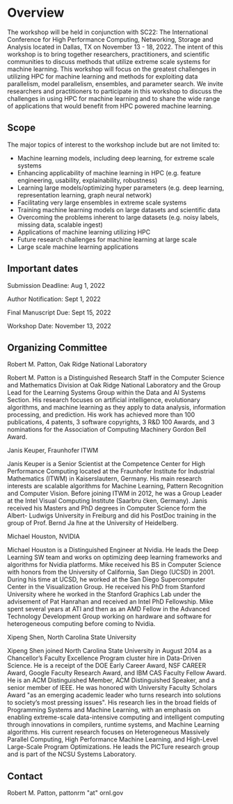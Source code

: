 # Overview

The workshop will be held in conjunction with SC22: The International Conference for High Performance Computing, 
Networking, Storage and Analysis located in Dallas, TX on November 13 - 18, 2022. The intent of this workshop is to 
bring together researchers, practitioners, and scientific communities to discuss methods that utilize extreme 
scale systems for machine learning. This workshop will focus on the greatest challenges in utilizing HPC for 
machine learning and methods for exploiting data parallelism, model parallelism, ensembles, and parameter search. 
We invite researchers and practitioners to participate in this workshop to discuss the challenges in using HPC for 
machine learning and to share the wide range of applications that would benefit from HPC powered machine learning.

## Scope

The major topics of interest to the workshop include but are not limited to:

* Machine learning models, including deep learning, for extreme scale systems
* Enhancing applicability of machine learning in HPC (e.g. feature engineering, usability, explainability, robustness)
* Learning large models/optimizing hyper parameters (e.g. deep learning, representation learning, graph neural network)
* Facilitating very large ensembles in extreme scale systems
* Training machine learning models on large datasets and scientific data
* Overcoming the problems inherent to large datasets (e.g. noisy labels, missing data, scalable ingest)
* Applications of machine learning utilizing HPC
* Future research challenges for machine learning at large scale
* Large scale machine learning applications


## Important dates

Submission Deadline: Aug 1, 2022

Author Notification: Sept 1, 2022

Final Manuscript Due: Sept 15, 2022 

Workshop Date: November 13, 2022

## Organizing Committee
Robert M. Patton, Oak Ridge National Laboratory

Robert M. Patton is a Distinguished Research Staff in the Computer Science and Mathematics Division at Oak Ridge National Laboratory and the Group Lead for the Learning Systems Group within the Data and AI Systems Section. His research focuses on artificial intelligence, evolutionary algorithms, and machine learning as they apply to data analysis, information processing, and prediction. His work has achieved more than 100 publications, 4 patents, 3 software copyrights, 3 R&D 100 Awards, and 3 nominations for the Association of Computing Machinery Gordon Bell Award.

Janis Keuper, Fraunhofer ITWM

Janis Keuper is a Senior Scientist at the Competence Center for High Performance Computing located at the Fraunhofer Institute for Industrial Mathematics (ITWM) in Kaiserslautern, Germany. His main research interests are scalable algorithms for Machine Learning, Pattern Recognition and Computer Vision. Before joining ITWM in 2012, he was a Group Leader at the Intel Visual Computing Institute (Saarbru ̈cken, Germany). Janis received his Masters and PhD degrees in Computer Science form the Albert- Ludwigs University in Freiburg and did his PostDoc training in the group of Prof. Bernd Ja ̈hne at the University of Heidelberg.

Michael Houston, NVIDIA

Michael Houston is a Distinguished Engineer at Nvidia. He leads the Deep Learning SW team and works on optimizing deep learning frameworks and algorithms for Nvidia platforms. Mike received his BS in Computer Science with honors from the University of California, San Diego (UCSD) in 2001. During his time at UCSD, he worked at the San Diego Supercomputer Center in the Visualization Group. He received his PhD from Stanford University where he worked in the Stanford Graphics Lab under the advisement of Pat Hanrahan and received an Intel PhD Fellowship. Mike spent several years at ATI and then as an AMD Fellow in the Advanced Technology Development Group working on hardware and software for heterogeneous computing before coming to Nvidia.

Xipeng Shen, North Carolina State University

Xipeng Shen joined North Carolina State University in August 2014 as a Chancellor’s Faculty Excellence
Program cluster hire in Data-Driven Science. He is a receipt of the DOE Early Career Award, NSF CAREER
Award, Google Faculty Research Award, and IBM CAS Faculty Fellow Award. He is an ACM Distinguished
Member, ACM Distinguished Speaker, and a senior member of IEEE. He was honored with University Faculty Scholars Award "as an emerging academic leader who turns research into solutions to society’s most pressing issues". His research lies in the broad fields of Programming Systems and Machine Learning, with an emphasis on enabling extreme-scale data-intensive computing and intelligent computing through innovations in compilers, runtime systems, and Machine Learning algorithms. His current research focuses on Heterogeneous Massively Parallel Computing, High Performance Machine Learning, and High-Level Large-Scale Program Optimizations. He leads the PICTure research group and is part of the NCSU Systems Laboratory.

## Contact
Robert M. Patton, pattonrm "at" ornl.gov

